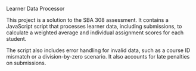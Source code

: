Learner Data Processor

This project is a solution to the SBA 308 assessment. It contains a JavaScript script that processes learner data, including submissions, to calculate a weighted average and individual assignment scores for each student. 

The script also includes error handling for invalid data, such as a course ID mismatch or a division-by-zero scenario. It also accounts for late penalties on submissions.
